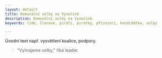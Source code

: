 ```yaml
---
layout: default
title: Komunální volby na Vysočině
description: Komunální volby na Vysočině.
keywords: lidé, členové, piráti, pirátky, příznivci, kandidátka, volby

---
```


Úvodní text např. vysvětlení koalice, podpory.

> "Vyhrajeme volby," říká leader.
